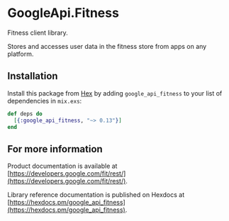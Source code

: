 # GoogleApi.Fitness

Fitness client library.

Stores and accesses user data in the fitness store from apps on any platform.

## Installation

Install this package from [Hex](https://hex.pm) by adding
`google_api_fitness` to your list of dependencies in `mix.exs`:

```elixir
def deps do
  [{:google_api_fitness, "~> 0.13"}]
end
```

## For more information

Product documentation is available at [https://developers.google.com/fit/rest/](https://developers.google.com/fit/rest/).

Library reference documentation is published on Hexdocs at
[https://hexdocs.pm/google_api_fitness](https://hexdocs.pm/google_api_fitness).
